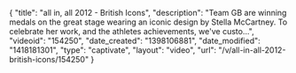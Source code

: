 {
    "title": "all in, all 2012 - British Icons",
    "description": "Team GB are winning medals on the great stage wearing an iconic design by Stella McCartney. To celebrate her work, and the athletes achievements, we've custo...",
    "videoid": "154250",
    "date_created": "1398106881",
    "date_modified": "1418181301",
    "type": "captivate",
    "layout": "video",
    "url": "\/v\/all-in-all-2012-british-icons\/154250"
}